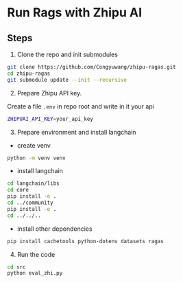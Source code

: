 # Run Rags with Zhipu AI

## Steps

1. Clone the repo and init submodules

```bash
git clone https://github.com/Congyuwang/zhipu-ragas.git
cd zhipu-ragas
git submodule update --init --recursive
```

2. Prepare Zhipu API key.

Create a file `.env` in repo root and write in it your api

```bash
ZHIPUAI_API_KEY=your_api_key
```

3. Prepare environment and install langchain

- create venv

```bash
python -m venv venv
```

- install langchain

```bash
cd langchain/libs
cd core
pip install -e .
cd ../community
pip install -e .
cd ../../..
```

- install other dependencies

```bash
pip install cachetools python-dotenv datasets ragas
```

4. Run the code

```bash
cd src
python eval_zhi.py
```
